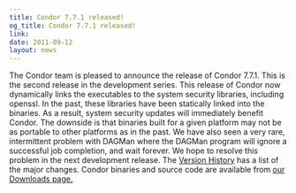 ```yaml
---
title: Condor 7.7.1 released!
og_title: Condor 7.7.1 released!
link: 
date: 2011-09-12
layout: news
---
```


The Condor team is pleased to announce the release of Condor 7.7.1.  This is the second release in the development series.  This release of Condor now dynamically links the executables to the system security libraries, including openssl.  In the past, these libraries have been statically linked into the binaries.  As a result, system security updates will immediately benefit Condor.  The downside is that binaries built for a given platform may not be as portable to other platforms as in the past.  We have also seen a very rare, intermittent problem with DAGMan where the DAGMan program will ignore a successful job completion, and wait forever.  We hope to resolve this problem in the next development release.  The <a href="manual/latest-dev/9_Version_History.html">Version History</a>  has a list of the major changes.  Condor binaries and source code are available  from <a href="downloads/">our Downloads page.</a> 
